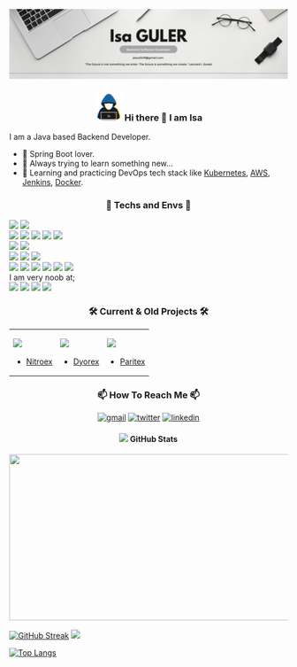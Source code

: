 <img src="https://github.com/IsaGULER/IsaGULER/blob/main/Web%20Developer%20Banner.png" alt="">

### <p align="center"> <img src = "https://github.com/IsaGULER/IsaGULER/raw/main/assets/about-me.gif" width = 50px> Hi there 👋 I am Isa </p>

I am a Java based Backend Developer.

<!-- - 🌱 I’m currently learning [Reactive Programming With Spring](https://spring.io/reactive) and [Event Driven Programming With Spring](https://spring.io/event-driven). -->
- 🍃 Spring Boot lover.
- 🔭 Always trying to learn something new...
- 🌱 Learning and practicing DevOps tech stack like [Kubernetes](https://kubernetes.io/), [AWS](https://aws.amazon.com/), [Jenkins](https://www.jenkins.io/), [Docker](https://www.docker.com/).

<!-- - 🔭 Also interested in Frontend Development and learning [JavaScript](https://www.javascript.com/) and [React](https://beta.reactjs.org/) -->

<!-- <img src="https://github.com/IsaGULER/IsaGULER/raw/main/assets/neon-line-seperator.gif"><br> -->


### <p align="center"> 🧰 Techs and Envs 🧰 </p> 

<div>

![](https://img.shields.io/badge/Spring-informational?style=for-the-badge&logo=Spring&logoColor=greeen&color=white)
![](https://img.shields.io/badge/SpringBoot-informational?style=for-the-badge&logo=SpringBoot&logoColor=green&color=white) <br>
![](https://img.shields.io/badge/MySQL-informational?style=for-the-badge&logo=MySQL&logoColor=4479A1&color=CD5C5C)
![](https://img.shields.io/badge/PostgreSQL-informational?style=for-the-badge&logo=PostgreSQL&logoColor=4169E1&color=lightgrey)
![](https://img.shields.io/badge/Redis-informational?style=for-the-badge&logo=Redis&logoColor=black&color=DC382D)
![](https://img.shields.io/badge/MongoDb-informational?style=for-the-badge&logo=MongoDB&logoColor=white&color=47A248)
![](https://img.shields.io/badge/Elasticsearch-informational?style=for-the-badge&logo=Elasticsearch&logoColor=white&color=005571) <br>
![](https://img.shields.io/badge/IntellijIDEA-informational?style=for-the-badge&logo=IntellijIDEA&logoColor=white&color=black)
![](https://img.shields.io/badge/VSCode-informational?style=for-the-badge&logo=VisualStudioCode&logoColor=007ACC&color=black) <br>
![](https://img.shields.io/badge/Windows-informational?style=for-the-badge&logo=Windows&logoColor=0078D6&color=white)
![](https://img.shields.io/badge/Linux-informational?style=for-the-badge&logo=Linux&logoColor=grey&color=FCC624)
![](https://img.shields.io/badge/Ubuntu-informational?style=for-the-badge&logo=Ubuntu&logoColor=FCC624&color=E95420) <br>
![](https://img.shields.io/badge/AmazonAWS-informational?style=for-the-badge&logo=AmazonAWS&logoColor=232F3E&color=F78E08)
![](https://img.shields.io/badge/Docker-informational?style=for-the-badge&logo=docker&logoColor=white&color=2496ED)
![](https://img.shields.io/badge/Kubernetes-informational?style=for-the-badge&logo=Kubernetes&logoColor=4E4FEB&color=BDCDD6)
![](https://img.shields.io/badge/Jenkins-informational?style=for-the-badge&logo=Jenkins&logoColor=D24939&color=C7EBE9)
![](https://img.shields.io/badge/Kafka-informational?style=for-the-badge&logo=ApacheKafka&logoColor=231F20&color=C7EBE9)
![](https://img.shields.io/badge/Grafana-informational?style=for-the-badge&logo=Grafana&logoColor=F46800&color=black) <br>
I am very noob at; <br>
![](https://img.shields.io/badge/HTML-informational?style=for-the-badge&logo=HTML5&logoColor=E34F26&color=FFFFFF)
![](https://img.shields.io/badge/CSS-informational?style=for-the-badge&logo=CSS3&logoColor=E34F26&color=FFFFFF)
![](https://img.shields.io/badge/JS-informational?style=for-the-badge&logo=JavaScript&logoColor=F7DF1E&color=FFFFFF)
![](https://img.shields.io/badge/React-informational?style=for-the-badge&logo=React&logoColor=61DAFB&color=FFFFFF)


</div>

<!-- <img src="https://github.com/IsaGULER/IsaGULER/raw/main/assets/neon-line-seperator.gif"><br> -->

### <p align="center"> 🛠️ Current & Old Projects 🛠️ </p>
<div>
<table>
    <td>

![](https://avatars.githubusercontent.com/u/83714978?s=200&v=4)
- [Nitroex](https://www.nitroex.io/)
    </td>
    <td>

![](https://avatars.githubusercontent.com/u/90764189?s=200&v=4)
- [Dyorex](https://dyorex.com/)
    </td>
    <td>

![](https://avatars.githubusercontent.com/u/48284751?s=200&v=4)
- [Paritex](https://www.paritex.com/)
    </td>
</table>
</div>

<!-- <img src="https://github.com/IsaGULER/IsaGULER/raw/main/assets/neon-line-seperator.gif"><br> -->

### <p align="center"> 📫 How To Reach Me 📫 </p>
<p align="center">
<a href="mailto:jesus3419@gmail.com"> <img src="https://img.shields.io/badge/Mail-informational?style=for-the-badge&logo=gmail&logoColor=white&color=EA4335" alt="gmail"></a>
<a href="https://twitter.com/isaguleer"> <img src="https://img.shields.io/badge/Twitter-informational?style=for-the-badge&logo=Twitter&logoColor=1DA1F2&color=white" alt="twitter"></a>
<a href="https://www.linkedin.com/in/isaguler"> <img src="https://img.shields.io/badge/LinkedIn-informational?style=for-the-badge&logo=LinkedIn&logoColor=0A66C2&color=white" alt="linkedin"></a>
</p>

<!-- <img src="https://github.com/IsaGULER/IsaGULER/raw/main/assets/neon-line-seperator.gif"><br> -->

#### <p align="center"> <img src="https://media.giphy.com/media/iY8CRBdQXODJSCERIr/giphy.gif" width="35"> GitHub Stats </p>
<div>
<p>
<img src="https://media.giphy.com/media/dWesBcTLavkZuG35MI/giphy.gif" width="600" height="300" alt=""/>
</p>

[![GitHub Streak](https://streak-stats.demolab.com/?user=IsaGULER)](https://git.io/streak-stats)
![](https://komarev.com/ghpvc/?username=IsaGULER&style=for-the-badge)

[![Top Langs](https://github-readme-stats.vercel.app/api/top-langs/?username=isaguler&layout=compact&theme=radical)](https://github.com/anuraghazra/github-readme-stats)

</div>

<!-- <img src="https://github.com/IsaGULER/IsaGULER/raw/main/assets/neon-line-seperator.gif"><br> -->

<!--
- 🔭 I’m currently working on ...
- 🌱 I’m currently learning ...
- 👯 I’m looking to collaborate on ...
- 🤔 I’m looking for help with ...
- 💬 Ask me about ...
- 📫 How to reach me: ...
- 😄 Pronouns: ...
- ⚡ Fun fact: ...
-->
